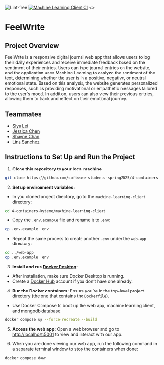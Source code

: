 ![Lint-free](https://github.com/nyu-software-engineering/containerized-app-exercise/actions/workflows/lint.yml/badge.svg)
[![Machine Learning Client CI](https://github.com/software-students-spring2025/4-containers-byteme/actions/workflows/ml-client.yml/badge.svg?branch=main)](https://github.com/software-students-spring2025/4-containers-byteme/actions/workflows/ml-client.yml)
<<TO ADD WEB APP BADGE>>

# FeelWrite

## Project Overview

FeelWrite is a responsive digital journal web app that allows users to log their daily experiences and receive immediate feedback based on the sentiment of their entries. Users can type journal entries on the website, and the application uses Machine Learning to analyze the sentiment of the text, determining whether the user is in a positive, negative, or neutral emotional state. Based on this analysis, the website generates personalized responses, such as providing motivational or empathetic messages tailored to the user's mood. In addition, users can also view their previous entries, allowing them to track and reflect on their emotional journey.

## Teammates

- [Siyu Lei](https://github.com/em815)
- [Jessica Chen](https://github.com/jessicahc)
- [Shayne Chan](https://github.com/shayne773)
- [Lina Sanchez](https://github.com/linahsan)

## Instructions to Set Up and Run the Project

1. **Clone this repository to your local machine:**

```sh
git clone https://github.com/software-students-spring2025/4-containers-byteme.git
```

2. **Set up environment variables:**

- In you cloned project directory, go to the `machine-learning-client` directory:

```sh
cd 4-containers-byteme/machine-learning-client
```

- Copy the `.env.example` file and rename it to `.env`:

```sh
cp .env.example .env
```

- Repeat the same process to create another `.env` under the `web-app` directory:

```sh
cd ../web-app
cp .env.example .env
```

3. **Install and run [Docker Desktop](https://www.docker.com/products/docker-desktop/):**

- After installation, make sure Docker Desktop is running.
- Create a [Docker Hub](https://hub.docker.com/) account if you don’t have one already.

4. **Run the Docker containers**: Ensure you’re in the top-level project directory (the one that contains the `Dockerfile`).

- Use Docker Compose to boot up the web app, machine learning client, and mongodb database:

```sh
docker compose up --force-recreate --build
```

5. **Access the web app:** Open a web browser and go to [http://localhost:5001](http://localhost:5001) to view and interact with our app.

6. When you are done viewing our web app, run the following command in a separate terminal window to stop the containers when done:

```sh
docker compose down
```
